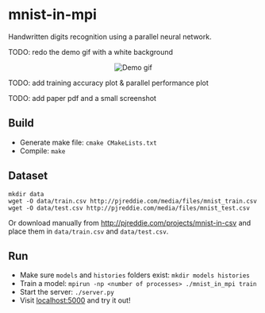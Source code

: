 # mnist-in-mpi
Handwritten digits recognition using a parallel neural network.

TODO: redo the demo gif with a white background
<p align="center">
  <img src="https://github.com/stefan1niculae/mnist-in-mpi/raw/master/demo.gif" alt="Demo gif"/>
</p>

TODO: add training accuracy plot & parallel performance plot

TODO: add paper pdf and a small screenshot


## Build

* Generate make file: `cmake CMakeLists.txt`
* Compile: `make`

## Dataset
```
mkdir data
wget -O data/train.csv http://pjreddie.com/media/files/mnist_train.csv
wget -O data/test.csv http://pjreddie.com/media/files/mnist_test.csv
```
Or download manually from http://pjreddie.com/projects/mnist-in-csv and place them in `data/train.csv` and `data/test.csv`.

## Run

* Make sure `models` and `histories` folders exist: `mkdir models histories`
* Train a model: `mpirun -np <number of processes> ./mnist_in_mpi train`
* Start the server: `./server.py`
* Visit [localhost:5000](http://localhost:5000) and try it out!
